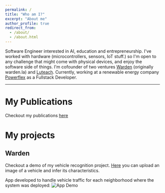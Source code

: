 ```yaml
---
permalink: /
title: "Who am I?"
excerpt: "About me"
author_profile: true
redirect_from: 
  - /about/
  - /about.html
---
```


Software Engineer interested in AI, education and entrepreneurship. I've worked with hardware (microcontrollers, sensors, IoT stuff.) so I'm open to any challenge that might come with physical devices, and enjoy the software side of things. I'm cofounder of two ventures [Warden](https://wardentec.com) (originally warden.la) and [Luteach](https://luteach.com). Currently, working at a renewable energy company [Powerflex](https://powerflex.com) as a Fullstack Developer.


---
# My Publications
Checkout my publications [here](https://amaruescalante.io/publications/)

# My projects

## Warden
Checkout a demo of my vehicle recognition project. [Here](https://vehicle-recognition-demo.vercel.app) you can upload an image of a vehicle and infer its characteristics.

App developed to handle vehicle traffic for each neighborhood where the system was deployed:
![App Demo](https://amaruescalante.io/files/vehicle-recognition/system-app-demo.gif)
